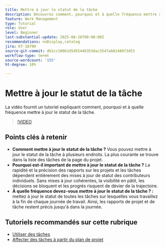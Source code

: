 ```yaml
---
title: Mettre à jour le statut de la tâche
description: Découvrez comment, pourquoi et à quelle fréquence mettre à jour le statut de la tâche.
feature: Work Management
type: Tutorial
role: User
level: Beginner
last-substantial-update: 2025-08-26T00:00:00Z
recommendations: noDisplay,catalog
jira: KT-18799
source-git-commit: db1cc100b1d5d55446353dac3547ab01486f3d53
workflow-type: tm+mt
source-wordcount: '155'
ht-degree: 10%

---
```


# Mettre à jour le statut de la tâche

La vidéo fournit un tutoriel expliquant comment, pourquoi et à quelle fréquence mettre à jour le statut de la tâche.

>[!VIDEO](https://video.tv.adobe.com/v/3471169/?quality=12&learn=on&enablevpops&captions=fre_fr)

## Points clés à retenir

* **Comment mettre à jour le statut de la tâche ?** Vous pouvez mettre à jour le statut de la tâche à plusieurs endroits. La plus courante se trouve dans la liste des tâches de la page du projet.
* **Pourquoi est-il important de mettre à jour le statut de la tâche ?** La rapidité et la précision des rapports sur les projets et les tâches dépendent entièrement des mises à jour de statut des contributeurs individuels. Sans mises à jour cohérentes, la visibilité en pâtit, les décisions se bloquent et les progrès risquent de dévier de la trajectoire.
* **À quelle fréquence devez-vous mettre à jour le statut de la tâche ? :** mettez à jour le statut de toutes les tâches sur lesquelles vous travaillez à la fin de chaque journée de travail. Ainsi, les rapports de projet et de tâche restent précis jusqu&#39;à dans la journée.


## Tutoriels recommandés sur cette rubrique

* [Utiliser des tâches](/help/manage-work/tasks/work-with-tasks.md)
* [Affecter des tâches à partir du plan de projet](/help/manage-work/tasks/assign-tasks-from-the-project-plan.md)
